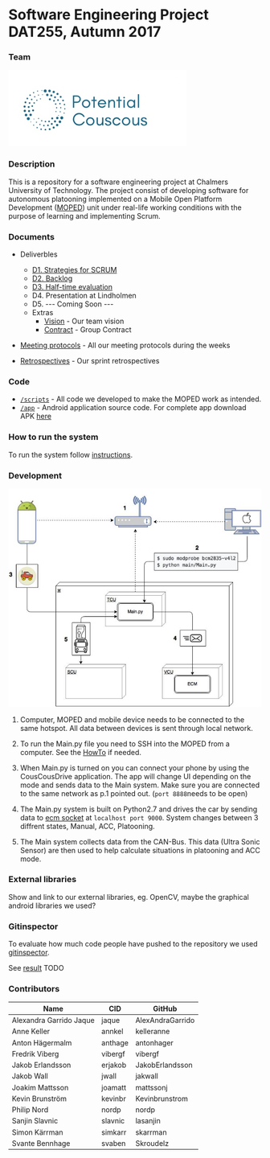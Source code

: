 # Software Engineering Project DAT255, Autumn 2017


### Team
<img src="/Documents/images/Logo.2.0..png">


### Description
This is a repository for a software engineering project at Chalmers University of Technology. The project consist of developing software for autonomous platooning implemented on a Mobile Open Platform Development ([MOPED](https://github.com/sics-sse/moped)) unit under real-life working conditions with the purpose of learning and implementing Scrum.


### Documents

* Deliverbles
    * [D1. Strategies for SCRUM](/Documents/Deliverables/D1_Stratergies_for_scrum.pdf)
    * [D2. Backlog](https://trello.com/b/gsIRwmhq/potential-couscous)
    * [D3. Half-time evaluation](/Documents/Deliverables/D3_HalfTime_Evaluation.pdf)
    * D4. Presentation at Lindholmen
    * D5. --- Coming Soon ---
    * Extras
      * [Vision](/Documents/Deliverables/Our_vision_statement.pdf) - Our team vision
      * [Contract](/Documents/GroupContract.pdf) - Group Contract
      
* [Meeting protocols](https://github.com/mattssonj/potential-couscous/tree/master/Documents/Meeting%20Protocols) - All our meeting protocols during the weeks
* [Retrospectives](https://github.com/mattssonj/potential-couscous/tree/master/Documents/Retrospectives) - Our sprint retrospectives





### Code
   * [`/scripts`](/scripts/) - All code we developed to make the MOPED work as intended. 
   * [`/app`](/app/) - Android application source code. For complete app download APK [here](www.google.com)


### How to run the system
To run the system follow [instructions](/Documents/howTo.md).

### Development
<p align="center"><img src="/Documents/images/MOPED.jpg"></p>

1. Computer, MOPED and mobile device needs to be connected to the same hotspot.
All data between devices is sent through local network. 

2. To run the Main.py file you need to SSH into the MOPED from a computer. 
See the [HowTo](/Documents/howTo.md) if needed. 

3. When Main.py is turned on you can connect your phone by using the CousCousDrive application.
The app will change UI depending on the mode and sends data to the Main system.
Make sure you are connected to the same network as p.1 pointed out. (`port 8888`needs to be open)

4. The Main.py system is built on Python2.7 and drives the car by sending data to [ecm socket](https://github.com/sics-sse/moped/tree/master/ecm-core/src/main/java) at `localhost port 9000`.
System changes between 3 diffrent states, Manual, ACC, Platooning. 

5. The Main system collects data from the CAN-Bus. This data (Ultra Sonic Sensor) are then used to help calculate situations in platooning and ACC mode. 

### External libraries
Show and link to our external libraries, eg. OpenCV, maybe the graphical android libraries we used?

### Gitinspector
To evaluate how much code people have pushed to the repository we used [gitinspector](www.google.com).

See [result](/Documents/gitinspector.md) TODO


### Contributors

| Name | CID | GitHub |
|------|-----|--------|
|Alexandra Garrido Jaque|jaque|AlexAndraGarrido|
|Anne Keller|annkel|kelleranne|
|Anton Hägermalm|anthage|antonhager|
|Fredrik Viberg|vibergf|vibergf|
|Jakob Erlandsson|erjakob|JakobErlandsson|
|Jakob Wall|jwall|jakwall|
|Joakim Mattsson|joamatt|mattssonj|
|Kevin Brunström|kevinbr|Kevinbrunstrom|
|Philip Nord|nordp|nordp|
|Sanjin Slavnic|slavnic|lasanjin|
|Simon Kärrman|simkarr|skarrman|
|Svante Bennhage|svaben|Skroudelz|
